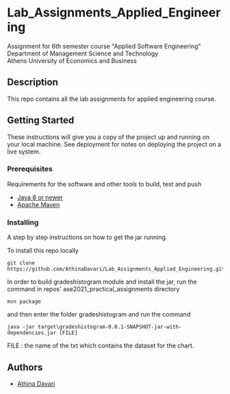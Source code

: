 # Lab_Assignments_Applied_Engineering
Assignment for 6th semester course "Applied Software Engineering"\
Department of Management Science and Technology\
Athens University of Economics and Business

## Description
This repo contains all the lab assignments for applied engineering course.

## Getting Started
These instructions will give you a copy of the project up and running on
your local machine. See deployment
for notes on deploying the project on a live system.

### Prerequisites
Requirements for the software and other tools to build, test and push
- [Java 8 or newer](https://www.java.com/en/download/manual.jsp)
- [Apache Maven](https://maven.apache.org/download.cgi)

### Installing
A step by step instructions on how to get the jar running.

To install this repo locally

    git clone https://github.com/AthinaDavari/Lab_Assignments_Applied_Engineering.git

In order to build gradeshistogram module and install the jar, run the command in repos' ase2021_practical_assignments directory
    
    mvn package

and then enter the folder gradeshistogram and run the command

    java -jar target\gradeshistogram-0.0.1-SNAPSHOT-jar-with-dependencies.jar [FILE]

FILE : the name of the txt which contains the dataset for the chart.  

## Authors
* [Athina Davari](https://github.com/AthinaDavari) 
